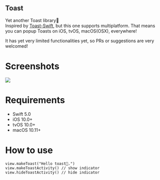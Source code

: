 Toast
---
Yet another Toast library🍞   
Inspired by [Toast-Swift](https://github.com/scalessec/Toast-Swift), but this one supports multiplatform. That means you can popup Toasts on iOS, tvOS, macOS(OSX), everywhere!

It has yet very limited functionalities yet, so PRs or suggestions are very welcomed!

# Screenshots
![](images/screenshot.png)

# Requirements
- Swift 5.0
- iOS 10.0+
- tvOS 10.0+
- macOS 10.11+

# How to use
```
view.makeToast("Hello toast🍞.")
view.makeToastActivity() // show indicator
view.hideToastActivity() // hide indicator
```
